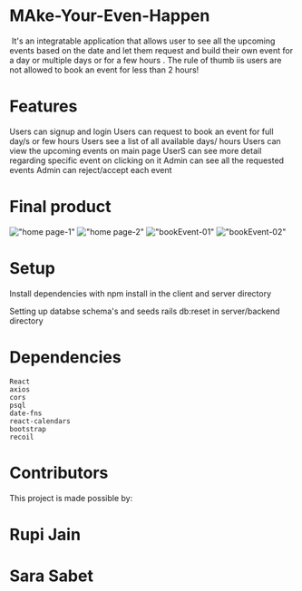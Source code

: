 # MAke-Your-Even-Happen
  ​​
It's an integratable application that allows user to see all the upcoming events based on the date and let them request and build their own event for a day or multiple days or for a few hours . The rule of thumb iis users are not allowed to book an event for less than 2 hours!

# Features
  Users can signup and login
  Users can request to book an event for full day/s or few hours
  Users see a list of all available  days/ hours
  Users can view the upcoming events on main page
  UserS can see more detail regarding specific event on clicking on it
  Admin can see all the requested  events
  Admin can reject/accept each event
# Final product

!["home page-1"](https://github.com/sarasabet/Make-Your-Event-Happen/blob/master/doc/mainPage-01.png)
!["home page-2"](https://github.com/sarasabet/Make-Your-Event-Happen/blob/master/doc/main-page-.png)
!["bookEvent-01"](https://github.com/sarasabet/Make-Your-Event-Happen/blob/master/doc/book-day.png)
!["bookEvent-02"](https://github.com/sarasabet/Make-Your-Event-Happen/blob/master/doc/bookevent.png)

# Setup
Install dependencies with npm install in the client and server directory

Setting up databse schema's and seeds rails db:reset in server/backend directory
  
# Dependencies

    React
    axios
    cors
    psql
    date-fns
    react-calendars
    bootstrap
    recoil

# Contributors

This project is made possible by:

  # Rupi Jain
  # Sara Sabet
